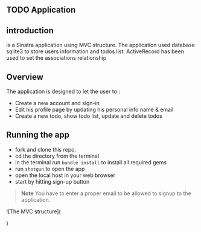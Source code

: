 ## TODO Application

## introduction

is a Sinatra application using MVC structure. The application used database sqlite3 to store users information and todos list. ActiveRecord has been used to set the associations relationship   

## Overview

The application is designed to let the user to :
- Create a new account and sign-in
- Edit his profile page by updating his personal info name & email
- Create a new todo, show todo list, update and delete todos

## Running the app
 - fork and clone this repo.
 - cd the directory from the terminal
 - in the terminal run ```bundle install``` to install all required gems
 - run ```shotgun``` to open the app
 - open the local host in your web browser
 - start by hitting sign-up button
>**Note** You have to enter a proper email to be allowed to signup to the application.

![The MVC structure](<blockquote class="imgur-embed-pub" lang="en" data-id="a/K3Cp5mk"><a href="//imgur.com/K3Cp5mk"></a></blockquote><script async src="//s.imgur.com/min/embed.js" charset="utf-8"></script>)
